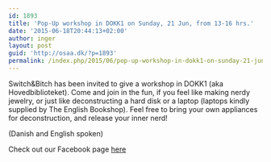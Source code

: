 ```yaml
---
id: 1893
title: 'Pop-Up workshop in DOKK1 on Sunday, 21 Jun, from 13-16 hrs.'
date: '2015-06-18T20:44:13+02:00'
author: inger
layout: post
guid: 'http://osaa.dk/?p=1893'
permalink: /index.php/2015/06/pop-up-workshop-in-dokk1-on-sunday-21-jun-from-13-16-hrs/
---
```


Switch&amp;Bitch has been invited to give a workshop in DOKK1 (aka Hovedbiblioteket). Come and join in the fun, if you feel like making nerdy jewelry, or just like deconstructing a hard disk or a laptop (laptops kindly supplied by The English Bookshop). Feel free to bring your own appliances for deconstruction, and release your inner nerd!

(Danish and English spoken)

Check out our Facebook page [here](https://www.facebook.com/groups/Sw1tchandB1tch/ "Sw1tch & B1tch")
